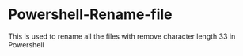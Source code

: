 # Powershell-Rename-file
This is used to rename all the files with remove character length 33 in Powershell
